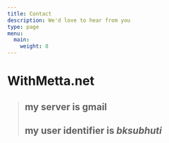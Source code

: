 ```yaml
---
title: Contact 
description: We'd love to hear from you
type: page
menu:
  main:
    weight: 8
---
```



# WithMetta.net

>## my server is gmail
>## my user identifier is _bksubhuti_
